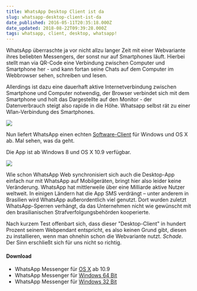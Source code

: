```yaml
---
title: WhatsApp Desktop Client ist da
slug: whatsapp-desktop-client-ist-da
date_published: 2016-05-11T20:35:18.000Z
date_updated: 2018-08-22T09:39:28.000Z
tags: whatsapp, client, desktop, whatsapp!
---
```


WhatsApp überraschte ja vor nicht allzu langer Zeit mit einer Webvariante ihres beliebten Messengers, der sonst nur auf Smartphones läuft. Hierbei stellt man via QR-Code eine Verbindung zwischen Computer und Smartphone her - und kann fortan seine Chats auf dem Computer im Webbrowser sehen, schreiben und lesen. 

Allerdings ist dazu eine dauerhaft aktive Internetverbindung zwischen Smartphone und Computer notwendig, der Browser verbindet sich mit dem Smartphone und holt das Dargestellte auf den Monitor - der Datenverbrauch steigt also rapide in die Höhe. Whatsapp selbst rät zu einer Wlan-Verbindung des Smartphones.

![](__GHOST_URL__/content/images/2016/05/Bildschirmfoto-2016-05-11-um-22-37-35.png)

Nun liefert WhatsApp einen echten [Software-Client](https://blog.whatsapp.com/10000621/Wir-stellen-vor-die-WhatsApp-Desktop-App?) für Windows und OS X ab. Mal sehen, was da geht.

Die App ist ab Windows 8 und OS X 10.9 verfügbar.

![](__GHOST_URL__/content/images/2016/05/79a77be6e2d3985e0a2bc8dd7d4a1f8086fc6334.jpg)

Wie schon WhatsApp Web synchronisiert sich auch die Desktop-App einfach nur mit WhatsApp auf Mobilgeräten, bringt hier also leider keine Veränderung. WhatsApp hat mittlerweile über eine Milliarde aktive Nutzer weltweit. In einigen Ländern hat die App SMS verdrängt – unter anderem in Brasilien wird WhatsApp außerordentlich viel genutzt. Dort wurden zuletzt WhatsApp-Sperren verhängt, da das Unternehmen nicht wie gewünscht mit den brasilianischen Strafverfolgungsbehörden kooperierte.

Nach kurzem Test offenbart sich, dass dieser "Desktop-Client" in hundert Prozent seinem Webpendant entspricht, es also keinen Grund gibt, diesen zu installieren, wenn man ohnehin schon die Webvariante nutzt. *Schade*. Der Sinn erschließt sich für uns nicht so richtig.

#### Download

- WhatsApp Messenger für [OS X](https://www.whatsapp.com/download/) ab 10.9
- WhatsApp Messenger für [Windows 64 Bit](https://web.whatsapp.com/desktop/windows/release/x64/WhatsAppSetup.exe)
- WhatsApp Messenger für [Windows 32 Bit](https://web.whatsapp.com/desktop/windows/release/ia32/WhatsAppSetup.exe)
